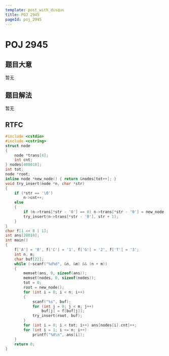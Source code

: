 ```yaml
---
template: post_with_disqus
title: POJ 2945
pageId: poj_2945
---
```


# POJ 2945
<span id="poem"></span><script>$(function(){$.ajax('/api/poem?rnd='+Date.now()+Math.random()).done(function(data){$('#poem').text(data);});});</script>
## 题目大意
暂无

## 题目解法
暂无

## RTFC

```cpp
#include <cstdio>
#include <cstring>
struct node
{
    node *trans[4];
    int cnt;
} nodes[400010];
int tot;
node *root;
inline node *new_node() { return &nodes[tot++]; }
void try_insert(node *n, char *str)
{
    if (*str == '\0')
        n->cnt++;
    else
    {
        if (n->trans[*str - '0'] == 0) n->trans[*str - '0'] = new_node();
        try_insert(n->trans[*str - '0'], str + 1);
    }
}
char f[1 << 8 | 1];
int ans[20010];
int main()
{
    f['A'] = '0', f['C'] = '1', f['G'] = '2', f['T'] = '3';
    int n, m;
    char buf[22];
    while (~scanf("%d%d", &n, &m) && (n + m))
    {
        memset(ans, 0, sizeof(ans));
        memset(nodes, 0, sizeof(nodes));
        tot = 0;
        root = new_node();
        for (int i = 0; i < n; i++)
        {
            scanf("%s", buf);
            for (int j = 0; j < m; j++)
                buf[j] = f[buf[j]];
            try_insert(root, buf);
        }
        for (int i = 0; i < tot; i++) ans[nodes[i].cnt]++;
        for (int i = 1; i <= n; i++)
            printf("%d\n", ans[i]);
    }
    return 0;
}
```
<div id="__comment"></div>
